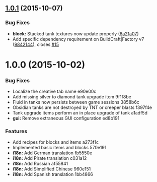 <a name="1.0.1"></a>
## [1.0.1](https://github.com/indemnity83/irontank/compare/1.0.0...v1.0.1) (2015-10-07)


### Bug Fixes

* **block:** Stacked tank textures now update properly ([6a21a07](https://github.com/indemnity83/irontank/commit/6a21a07))
* Add specific dependency requirement on BuildCraft|Factory v7 ([9842144](https://github.com/indemnity83/irontank/commit/9842144)), closes [#15](https://github.com/indemnity83/irontank/issues/15)



<a name="1.0.0"></a>
# 1.0.0 (2015-10-02)


### Bug Fixes

* Localize the creative tab name e90e00c
* Add missing silver to diamond tank upgrade item 9f1f8be
* Fluid in tanks now persists between game sessions 3858b6c
* Obsidian tanks are not destroyed by TNT or creeper blasts f397f4e
* Tank upgrade items perform an in place upgrade of tank a1adf5d
* **gui:** Remove extraneous GUI configuration ed8b191

### Features

* Add recipes for blocks and items a273f1c
* Implemented basic items and blocks 570e191
* **i18n:** Add German translation fb5550e
* **i18n:** Add Pirate translation c031a12
* **i18n:** Add Russian af55841
* **i18n:** Add Simplified Chinese 960e151
* **i18n:** Add Spanish translation 1bb4866
